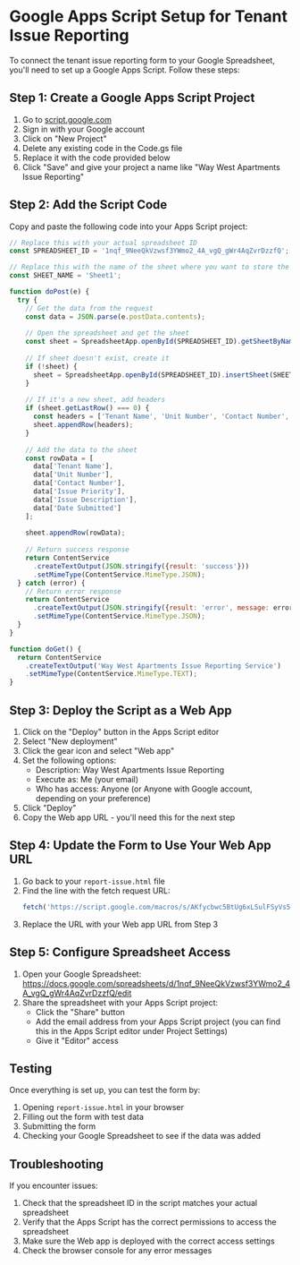 # Google Apps Script Setup for Tenant Issue Reporting

To connect the tenant issue reporting form to your Google Spreadsheet, you'll need to set up a Google Apps Script. Follow these steps:

## Step 1: Create a Google Apps Script Project

1. Go to [script.google.com](https://script.google.com)
2. Sign in with your Google account
3. Click on "New Project"
4. Delete any existing code in the Code.gs file
5. Replace it with the code provided below
6. Click "Save" and give your project a name like "Way West Apartments Issue Reporting"

## Step 2: Add the Script Code

Copy and paste the following code into your Apps Script project:

```javascript
// Replace this with your actual spreadsheet ID
const SPREADSHEET_ID = '1nqf_9NeeQkVzwsf3YWmo2_4A_vgQ_gWr4AqZvrDzzfQ';

// Replace this with the name of the sheet where you want to store the data
const SHEET_NAME = 'Sheet1';

function doPost(e) {
  try {
    // Get the data from the request
    const data = JSON.parse(e.postData.contents);
    
    // Open the spreadsheet and get the sheet
    const sheet = SpreadsheetApp.openById(SPREADSHEET_ID).getSheetByName(SHEET_NAME);
    
    // If sheet doesn't exist, create it
    if (!sheet) {
      sheet = SpreadsheetApp.openById(SPREADSHEET_ID).insertSheet(SHEET_NAME);
    }
    
    // If it's a new sheet, add headers
    if (sheet.getLastRow() === 0) {
      const headers = ['Tenant Name', 'Unit Number', 'Contact Number', 'Issue Priority', 'Issue Description', 'Date Submitted'];
      sheet.appendRow(headers);
    }
    
    // Add the data to the sheet
    const rowData = [
      data['Tenant Name'],
      data['Unit Number'],
      data['Contact Number'],
      data['Issue Priority'],
      data['Issue Description'],
      data['Date Submitted']
    ];
    
    sheet.appendRow(rowData);
    
    // Return success response
    return ContentService
      .createTextOutput(JSON.stringify({result: 'success'}))
      .setMimeType(ContentService.MimeType.JSON);
  } catch (error) {
    // Return error response
    return ContentService
      .createTextOutput(JSON.stringify({result: 'error', message: error.toString()}))
      .setMimeType(ContentService.MimeType.JSON);
  }
}

function doGet() {
  return ContentService
    .createTextOutput('Way West Apartments Issue Reporting Service')
    .setMimeType(ContentService.MimeType.TEXT);
}
```

## Step 3: Deploy the Script as a Web App

1. Click on the "Deploy" button in the Apps Script editor
2. Select "New deployment"
3. Click the gear icon and select "Web app"
4. Set the following options:
   - Description: Way West Apartments Issue Reporting
   - Execute as: Me (your email)
   - Who has access: Anyone (or Anyone with Google account, depending on your preference)
5. Click "Deploy"
6. Copy the Web app URL - you'll need this for the next step

## Step 4: Update the Form to Use Your Web App URL

1. Go back to your `report-issue.html` file
2. Find the line with the fetch request URL:
   ```javascript
   fetch('https://script.google.com/macros/s/AKfycbwc5BtUg6xLSulFSyVs5AHanhGmq5tByLGYno6YfVFMaZyt_F3a5sCjEvA9yMoqs_-vqg/exec', {
   ```
3. Replace the URL with your Web app URL from Step 3

## Step 5: Configure Spreadsheet Access

1. Open your Google Spreadsheet: https://docs.google.com/spreadsheets/d/1nqf_9NeeQkVzwsf3YWmo2_4A_vgQ_gWr4AqZvrDzzfQ/edit
2. Share the spreadsheet with your Apps Script project:
   - Click the "Share" button
   - Add the email address from your Apps Script project (you can find this in the Apps Script editor under Project Settings)
   - Give it "Editor" access

## Testing

Once everything is set up, you can test the form by:
1. Opening `report-issue.html` in your browser
2. Filling out the form with test data
3. Submitting the form
4. Checking your Google Spreadsheet to see if the data was added

## Troubleshooting

If you encounter issues:
1. Check that the spreadsheet ID in the script matches your actual spreadsheet
2. Verify that the Apps Script has the correct permissions to access the spreadsheet
3. Make sure the Web app is deployed with the correct access settings
4. Check the browser console for any error messages